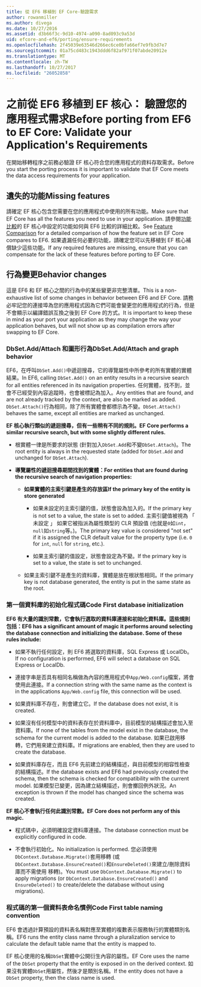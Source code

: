 ```yaml
---
title: 從 EF6 移植到 EF Core-驗證需求
author: rowanmiller
ms.author: divega
ms.date: 10/27/2016
ms.assetid: d3b66f3c-9d10-4974-a090-8ad093c9a53d
uid: efcore-and-ef6/porting/ensure-requirements
ms.openlocfilehash: 2f45039e63546d266ec6ce0bfa66ef7e9fb3d7e7
ms.sourcegitcommit: 01a75cd483c1943ddd6f82af971f07abde20912e
ms.translationtype: MT
ms.contentlocale: zh-TW
ms.lasthandoff: 10/27/2017
ms.locfileid: "26052858"
---
```

# <a name="before-porting-from-ef6-to-ef-core-validate-your-applications-requirements"></a><span data-ttu-id="d206c-102">之前從 EF6 移植到 EF 核心： 驗證您的應用程式需求</span><span class="sxs-lookup"><span data-stu-id="d206c-102">Before porting from EF6 to EF Core: Validate your Application's Requirements</span></span>

<span data-ttu-id="d206c-103">在開始移轉程序之前務必驗證 EF 核心符合您的應用程式的資料存取需求。</span><span class="sxs-lookup"><span data-stu-id="d206c-103">Before you start the porting process it is important to validate that EF Core meets the data access requirements for your application.</span></span>

## <a name="missing-features"></a><span data-ttu-id="d206c-104">遺失的功能</span><span class="sxs-lookup"><span data-stu-id="d206c-104">Missing features</span></span>

<span data-ttu-id="d206c-105">請確定 EF 核心包含您需要在您的應用程式中使用的所有功能。</span><span class="sxs-lookup"><span data-stu-id="d206c-105">Make sure that EF Core has all the features you need to use in your application.</span></span> <span data-ttu-id="d206c-106">請參閱[功能比較](../features.md)的 EF 核心中設定的功能如何與 EF6 比較的詳細比較。</span><span class="sxs-lookup"><span data-stu-id="d206c-106">See [Feature Comparison](../features.md) for a detailed comparison of how the feature set in EF Core compares to EF6.</span></span> <span data-ttu-id="d206c-107">如果遺漏任何必要的功能，請確定您可以先移植到 EF 核心補償缺少這些功能。</span><span class="sxs-lookup"><span data-stu-id="d206c-107">If any required features are missing, ensure that you can compensate for the lack of these features before porting to EF Core.</span></span>

## <a name="behavior-changes"></a><span data-ttu-id="d206c-108">行為變更</span><span class="sxs-lookup"><span data-stu-id="d206c-108">Behavior changes</span></span>

<span data-ttu-id="d206c-109">這是 EF6 和 EF 核心之間的行為中的某些變更非完整清單。</span><span class="sxs-lookup"><span data-stu-id="d206c-109">This is a non-exhaustive list of some changes in behavior between EF6 and EF Core.</span></span> <span data-ttu-id="d206c-110">請務必牢記您的連接埠為您的應用程式因為它們可能會變更您的應用程式的行為，但是不會顯示以編譯錯誤互換之後到 EF Core 的方式。</span><span class="sxs-lookup"><span data-stu-id="d206c-110">It is important to keep these in mind as your port your application as they may change the way your application behaves, but will not show up as compilation errors after swapping to EF Core.</span></span>

### <a name="dbsetaddattach-and-graph-behavior"></a><span data-ttu-id="d206c-111">DbSet.Add/Attach 和圖形行為</span><span class="sxs-lookup"><span data-stu-id="d206c-111">DbSet.Add/Attach and graph behavior</span></span>

<span data-ttu-id="d206c-112">EF6，在呼叫`DbSet.Add()`中遞迴搜尋，它的導覽屬性中所參考的所有實體的實體結果。</span><span class="sxs-lookup"><span data-stu-id="d206c-112">In EF6, calling `DbSet.Add()` on an entity results in a recursive search for all entities referenced in its navigation properties.</span></span> <span data-ttu-id="d206c-113">任何實體，找不到，並會不已經受到內容追蹤時，也會被標記為加入。</span><span class="sxs-lookup"><span data-stu-id="d206c-113">Any entities that are found, and are not already tracked by the context, are also be marked as added.</span></span> <span data-ttu-id="d206c-114">`DbSet.Attach()`行為相同，除了所有實體會都標示為不變。</span><span class="sxs-lookup"><span data-stu-id="d206c-114">`DbSet.Attach()` behaves the same, except all entities are marked as unchanged.</span></span>

<span data-ttu-id="d206c-115">**EF 核心執行類似的遞迴搜尋，但有一些稍有不同的規則。**</span><span class="sxs-lookup"><span data-stu-id="d206c-115">**EF Core performs a similar recursive search, but with some slightly different rules.**</span></span>

*  <span data-ttu-id="d206c-116">根實體一律是所要求的狀態 (針對加入`DbSet.Add`和不變`DbSet.Attach`)。</span><span class="sxs-lookup"><span data-stu-id="d206c-116">The root entity is always in the requested state (added for `DbSet.Add` and unchanged for `DbSet.Attach`).</span></span>

*  <span data-ttu-id="d206c-117">**導覽屬性的遞迴搜尋期間找到的實體：**</span><span class="sxs-lookup"><span data-stu-id="d206c-117">**For entities that are found during the recursive search of navigation properties:**</span></span>

    *  <span data-ttu-id="d206c-118">**如果實體的主索引鍵是產生的存放區**</span><span class="sxs-lookup"><span data-stu-id="d206c-118">**If the primary key of the entity is store generated**</span></span>

        * <span data-ttu-id="d206c-119">如果未設定的主索引鍵的值，狀態會設為加入的。</span><span class="sxs-lookup"><span data-stu-id="d206c-119">If the primary key is not set to a value, the state is set to added.</span></span> <span data-ttu-id="d206c-120">主索引鍵值被視為 「 未設定 」 如果它被指派為屬性類型的 CLR 預設值 (也就是`0`如`int`，`null`如`string`等。)。</span><span class="sxs-lookup"><span data-stu-id="d206c-120">The primary key value is considered "not set" if it is assigned the CLR default value for the property type (i.e. `0` for `int`, `null` for `string`, etc.).</span></span>

        * <span data-ttu-id="d206c-121">如果主索引鍵的值設定，狀態會設定為不變。</span><span class="sxs-lookup"><span data-stu-id="d206c-121">If the primary key is set to a value, the state is set to unchanged.</span></span>

    *  <span data-ttu-id="d206c-122">如果主索引鍵不是產生的資料庫，實體是放在根狀態相同。</span><span class="sxs-lookup"><span data-stu-id="d206c-122">If the primary key is not database generated, the entity is put in the same state as the root.</span></span>

### <a name="code-first-database-initialization"></a><span data-ttu-id="d206c-123">第一個資料庫的初始化程式碼</span><span class="sxs-lookup"><span data-stu-id="d206c-123">Code First database initialization</span></span>

<span data-ttu-id="d206c-124">**EF6 有大量的識別常數，它會執行選取的資料庫連接和初始化資料庫。這些規則包括：**</span><span class="sxs-lookup"><span data-stu-id="d206c-124">**EF6 has a significant amount of magic it performs around selecting the database connection and initializing the database. Some of these rules include:**</span></span>

* <span data-ttu-id="d206c-125">如果不執行任何設定，則 EF6 將選取的資料庫，SQL Express 或 LocalDb。</span><span class="sxs-lookup"><span data-stu-id="d206c-125">If no configuration is performed, EF6 will select a database on SQL Express or LocalDb.</span></span>

* <span data-ttu-id="d206c-126">連接字串是否具有相同名稱做為內容的應用程式中`App/Web.config`檔案，將會使用此連接。</span><span class="sxs-lookup"><span data-stu-id="d206c-126">If a connection string with the same name as the context is in the applications `App/Web.config` file, this connection will be used.</span></span>

* <span data-ttu-id="d206c-127">如果資料庫不存在，則會建立它。</span><span class="sxs-lookup"><span data-stu-id="d206c-127">If the database does not exist, it is created.</span></span>

* <span data-ttu-id="d206c-128">如果沒有任何模型中的資料表存在於資料庫中，目前模型的結構描述會加入至資料庫。</span><span class="sxs-lookup"><span data-stu-id="d206c-128">If none of the tables from the model exist in the database, the schema for the current model is added to the database.</span></span> <span data-ttu-id="d206c-129">如果已啟用移轉，它們用來建立資料庫。</span><span class="sxs-lookup"><span data-stu-id="d206c-129">If migrations are enabled, then they are used to create the database.</span></span>

* <span data-ttu-id="d206c-130">如果資料庫存在，而且 EF6 先前建立的結構描述，與目前模型的相容性檢查的結構描述。</span><span class="sxs-lookup"><span data-stu-id="d206c-130">If the database exists and EF6 had previously created the schema, then the schema is checked for compatibility with the current model.</span></span> <span data-ttu-id="d206c-131">如果模型已變更，因為建立結構描述，則會擲回例外狀況。</span><span class="sxs-lookup"><span data-stu-id="d206c-131">An exception is thrown if the model has changed since the schema was created.</span></span>

<span data-ttu-id="d206c-132">**EF 核心不會執行任何此識別常數。**</span><span class="sxs-lookup"><span data-stu-id="d206c-132">**EF Core does not perform any of this magic.**</span></span>

* <span data-ttu-id="d206c-133">程式碼中，必須明確設定資料庫連接。</span><span class="sxs-lookup"><span data-stu-id="d206c-133">The database connection must be explicitly configured in code.</span></span>

* <span data-ttu-id="d206c-134">不會執行初始化。</span><span class="sxs-lookup"><span data-stu-id="d206c-134">No initialization is performed.</span></span> <span data-ttu-id="d206c-135">您必須使用`DbContext.Database.Migrate()`套用移轉 (或`DbContext.Database.EnsureCreated()`和`EnsureDeleted()`來建立/刪除資料庫而不需使用 移轉)。</span><span class="sxs-lookup"><span data-stu-id="d206c-135">You must use `DbContext.Database.Migrate()` to apply migrations (or `DbContext.Database.EnsureCreated()` and `EnsureDeleted()` to create/delete the database without using migrations).</span></span>

### <a name="code-first-table-naming-convention"></a><span data-ttu-id="d206c-136">程式碼的第一個資料表命名慣例</span><span class="sxs-lookup"><span data-stu-id="d206c-136">Code First table naming convention</span></span>

<span data-ttu-id="d206c-137">EF6 會透過計算預設的資料表名稱對應至實體的複數表示服務執行的實體類別名稱。</span><span class="sxs-lookup"><span data-stu-id="d206c-137">EF6 runs the entity class name through a pluralization service to calculate the default table name that the entity is mapped to.</span></span>

<span data-ttu-id="d206c-138">EF 核心使用的名稱`DbSet`實體中公開衍生內容的屬性。</span><span class="sxs-lookup"><span data-stu-id="d206c-138">EF Core uses the name of the `DbSet` property that the entity is exposed in on the derived context.</span></span> <span data-ttu-id="d206c-139">如果沒有實體`DbSet`用屬性，然後才是類別名稱。</span><span class="sxs-lookup"><span data-stu-id="d206c-139">If the entity does not have a `DbSet` property, then the class name is used.</span></span>

